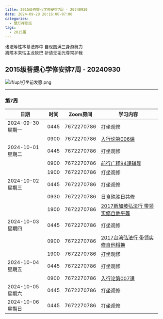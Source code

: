 ```yaml
---
title: 2015级菩提心学修安排7周 - 20240930
date: 2024-09-28 20:16:00-07:00
categories:
  - 慧灯禅修班
tags:
  - 2015届
---
```

诸法等性本基法界中 自现圆满三身游舞力  
离障本来怙主龙钦巴 祈请无垢光尊常护我


## 2015级菩提心学修安排7周 - 20240930


![/f/up/打坐前发愿.png](/f/up/打坐前发愿.png)


---

### 第7周

|日期 |时间|Zoom房间|学习内容|
|--|--|--|--|
|2024-09-30 星期一|0445|7672270786|打坐观修|
| |0900|7672270786|[入行论第006课](https://www.huidengchanxiu.net/refs/rxl/0#%E7%AC%AC%E5%85%AD%E8%8A%82%E8%AF%BE)|
| 2024-10-01 星期二 |0445|7672270786|打坐观修|
|   |0900|7672270786|[前行广释94课辅导](https://www.huidengchanxiu.net/5jx/2ptx/09)|
|   |1900|7672270786|打坐观修|
| 2024-10-02 星期三  |0445|7672270786|打坐观修|
|   |0930|7672270786|日食殊胜日共修|
|   |1900|7672270786|[2017新加坡弘法行 带领实修自他平等](https://www.huidengchanxiu.net/5jx/2ptx/10)|
|2024-10-03 星期四|0445|7672270786|打坐观修|
|   |0900|7672270786|[2017台湾弘法行 带领实修自他相换](https://www.huidengchanxiu.net/5jx/2ptx/11)|
|   |1900|7672270786|打坐观修|
|2024-10-04 星期五|0445|7672270786|打坐观修|
|   |0900|7672270786|[入行论第007课](https://www.huidengchanxiu.net/refs/rxl/01#%E7%AC%AC%E4%B8%83%E8%8A%82%E8%AF%BE)|
|2024-10-05 星期六|0445|7672270786|打坐观修|
|2024-10-06 星期日|0445|7672270786|打坐观修|
